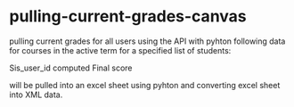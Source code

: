 # pulling-current-grades-canvas
pulling current grades for  all users using the API with pyhton
following data for courses in the active term for a specified list of students:


Sis_user_id
computed Final score

will be pulled into an excel sheet using pyhton and converting excel sheet into XML data.
